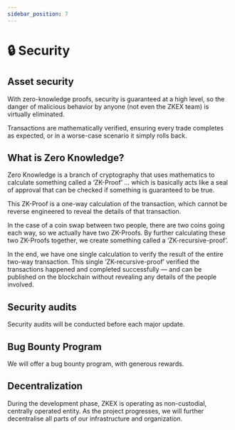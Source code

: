 ```yaml
---
sidebar_position: 7
---
```


# 🔒 Security

## Asset security

With zero-knowledge proofs, security is guaranteed at a high level, so the danger of malicious behavior by anyone (not even the ZKEX team) is virtually eliminated.

Transactions are mathematically verified, ensuring every trade completes as expected, or in a worse-case scenario it simply rolls back.

## What is Zero Knowledge?

Zero Knowledge is a branch of cryptography that uses mathematics to calculate something called a ‘ZK-Proof’ … which is basically acts like a seal of approval that can be checked if something is guaranteed to be true.

This ZK-Proof is a one-way calculation of the transaction, which cannot be reverse engineered to reveal the details of that transaction.

In the case of a coin swap between two people, there are two coins going each way, so we actually have two ZK-Proofs. By further calculating these two ZK-Proofs together, we create something called a ‘ZK-recursive-proof’.

In the end, we have one single calculation to verify the result of the entire two-way transaction. This single ‘ZK-recursive-proof’ verified the transactions happened and completed successfully — and can be published on the blockchain without revealing any details of the people involved.

## Security audits

Security audits will be conducted before each major update.

## Bug Bounty Program

We will offer a bug bounty program, with generous rewards.

## Decentralization

During the development phase, ZKEX is operating as non-custodial, centrally operated entity. As the project progresses, we will further decentralise all parts of our infrastructure and organization.

